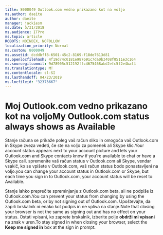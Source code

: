 ```yaml
---
title: 8000049 Outlook.com vedno prikazano kot na voljo
ms.author: daeite
author: daeite
manager: jackiesm
ms.date: 5/31/2018
ms.audience: ITPro
ms.topic: article
ROBOTS: NOINDEX, NOFOLLOW
localization_priority: Normal
ms.custom: 8000049
ms.assetid: dcddbff8-6501-45c2-8169-f18de7613d81
ms.openlocfilehash: 4f19d74c0181e987691c7da0b3408f0511e3c164
ms.sourcegitcommit: 9d78905c512192ffc4675468abd2efc5f2e4baf4
ms.translationtype: MT
ms.contentlocale: sl-SI
ms.lasthandoff: 04/23/2019
ms.locfileid: "32373667"
---
```

# <a name="my-outlookcom-status-always-shows-as-available"></a><span data-ttu-id="799e8-102">Moj Outlook.com vedno prikazano kot na voljo</span><span class="sxs-lookup"><span data-stu-id="799e8-102">My Outlook.com status always shows as Available</span></span>

<span data-ttu-id="799e8-103">Stanje računa se prikaže poleg vaš račun sliko in omogoča vaš Outlook.com in Skype zveza vedeti, če ste na voljo za pomenek ali Skype klic.</span><span class="sxs-lookup"><span data-stu-id="799e8-103">Your account status appears next to your account picture and lets your Outlook.com and Skype contacts know if you're available to chat or have a Skype call.</span></span> <span data-ttu-id="799e8-104">spremenite vaš račun status v Outlook.com ali Skype, vendar vsakič, ko se vpišete v Outlook.com, vaš račun status bodo ponastavljeni na voljo.</span><span class="sxs-lookup"><span data-stu-id="799e8-104">you can change your account status in Outlook.com or Skype, but each time you sign in to Outlook.com, your account status will be reset to Available.</span></span>
  
<span data-ttu-id="799e8-105">Stanje lahko preprečite spreminjanje z Outlook.com beta, ali ne podpiše iz Outlook.com.</span><span class="sxs-lookup"><span data-stu-id="799e8-105">You can prevent your status from changing by using the Outlook.com beta, or by not signing out of Outlook.com.</span></span> <span data-ttu-id="799e8-106">Upoštevajte, da zaprli brskalnik ni enako kot podpis in ne vpliva na stanje.</span><span class="sxs-lookup"><span data-stu-id="799e8-106">Note that closing your browser is not the same as signing out and has no effect on your status.</span></span> <span data-ttu-id="799e8-107">Ostati vpisani, ko zaprete brskalnik, izberite polje **obdrži mi vpisani** na znak v uren.</span><span class="sxs-lookup"><span data-stu-id="799e8-107">To stay signed in when closing your browser, select the **Keep me signed in** box at the sign in prompt.</span></span> 
  

